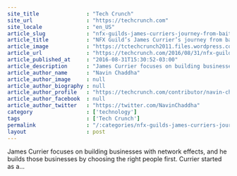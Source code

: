 ```yaml
---
site_title               : "Tech Crunch"
site_url                 : "https://techcrunch.com"
site_locale              : "en_US"
article_slug             : "nfx-guilds-james-curriers-journey-from-baiting-hooks-to-baiting-big-deals"
article_title            : "NFX Guild’s James Currier’s journey from baiting hooks to baiting big deals"
article_image            : "https://tctechcrunch2011.files.wordpress.com/2016/08/21516409845_a9559c9cc3_k.jpg?w=764&h=400&crop=1"
article_url              : "https://techcrunch.com/2016/08/31/nfx-guilds-james-curriers-journey-from-baiting-hooks-to-baiting-big-deals/"
article_published_at     : "2016-08-31T15:30:52-03:00"
article_description      : "James Currier focuses on building businesses with network effects, and he builds those businesses by choosing the right people first. Currier started as a..."
article_author_name      : "Navin Chaddha"
article_author_image     : null
article_author_biography : null
article_author_profile   : "https://techcrunch.com/contributor/navin-chaddha/"
article_author_facebook  : null
article_author_twitter   : "https://twitter.com/NavinChaddha"
category                 : ['technology']
tags                     : ['Tech Crunch']
permalink                : "/:categories/nfx-guilds-james-curriers-journey-from-baiting-hooks-to-baiting-big-deals/"
layout                   : post
---
```


James Currier focuses on building businesses with network effects, and he builds those businesses by choosing the right people first. Currier started as a...
